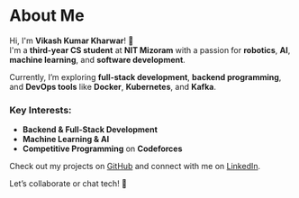 # About Me

Hi, I'm **Vikash Kumar Kharwar**! 👋  
I'm a **third-year CS student** at **NIT Mizoram** with a passion for **robotics**, **AI**, **machine learning**, and **software development**.

Currently, I’m exploring **full-stack development**, **backend programming**, and **DevOps tools** like **Docker**, **Kubernetes**, and **Kafka**.

### Key Interests:
- **Backend & Full-Stack Development**
- **Machine Learning & AI**
- **Competitive Programming** on **Codeforces**

Check out my projects on [GitHub](https://github.com/VIKASH1596KUMARKHARWAR) and connect with me on [LinkedIn](https://www.linkedin.com/in/vikash-kumar-kharwar-1596/).

Let’s collaborate or chat tech! 🚀

